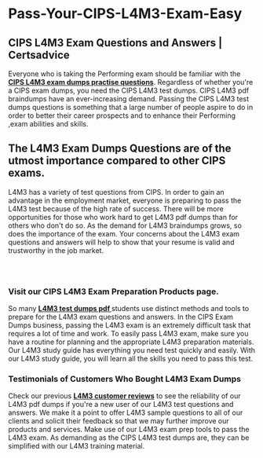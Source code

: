 # Pass-Your-CIPS-L4M3-Exam-Easy
<h2><strong>CIPS L4M3 Exam Questions and Answers | Certsadvice</strong></h2> <p>Everyone who is taking the Performing exam should be familiar with the <a href="http://www.certsadvice.com/cips/l4m3-practice-questions"><strong>CIPS L4M3 exam dumps practise questions</strong></a>. Regardless of whether you&#39;re a CIPS exam dumps, you need the CIPS L4M3 test dumps. CIPS L4M3 pdf braindumps have an ever-increasing demand. Passing the CIPS L4M3 test dumps questions is something that a large number of people aspire to do in order to better their career prospects and to enhance their Performing ,exam abilities and skills.</p> <h2><strong>The L4M3 Exam Dumps Questions are of the utmost importance compared to other CIPS exams.</strong></h2> <p>L4M3 has a variety of test questions from CIPS. In order to gain an advantage in the employment market, everyone is preparing to pass the L4M3 test because of the high rate of success. There will be more opportunities for those who work hard to get L4M3 pdf dumps than for others who don&#39;t do so. As the demand for L4M3 braindumps grows, so does the importance of the exam. Your concerns about the L4M3 exam questions and answers will help to show that your resume is valid and trustworthy in the job market.</p> <p><a href="http://www.certsadvice.com/cips/l4m3-practice-questions" style="display: block; padding: 1em 0; text-align: center; "><img alt="" src="https://1.bp.blogspot.com/-RUOr8Wn-CRk/YUYAxC8kcHI/AAAAAAAAAnw/F7BbdI3tw8QDj5z8iX0vQAioQzKiUxduwCLcBGAsYHQ/s0/unnamed.jpg" /></a></p> <h3><strong>Visit our CIPS L4M3 Exam Preparation Products page.</strong></h3> <p>So many <a href="http://www.certsadvice.com/cips/l4m3-practice-questions"><strong>L4M3 test dumps pdf </strong></a>students use distinct methods and tools to prepare for the L4M3 exam questions and answers. In the CIPS Exam Dumps business, passing the L4M3 exam is an extremely difficult task that requires a lot of time and work. To easily pass L4M3 exam, make sure you have a routine for planning and the appropriate L4M3 preparation materials. Our L4M3 study guide has everything you need test quickly and easily. With our L4M3 study guide, you will learn all the skills you need to pass this test.</p> <h3><strong>Testimonials of Customers Who Bought L4M3 Exam Dumps</strong></h3> <p>Check our previous <a href="http://www.certsadvice.com/cips/l4m3-practice-questions"><strong>L4M3 customer reviews</strong></a> to see the reliability of our L4M3 pdf dumps if you&#39;re a new user of our L4M3 test questions and answers. We make it a point to offer L4M3 sample questions to all of our clients and solicit their feedback so that we may further improve our products and services. Make use of our L4M3 exam prep tools to pass the L4M3 exam. As demanding as the CIPS L4M3 test dumps are, they can be simplified with our L4M3 training material.</p>

